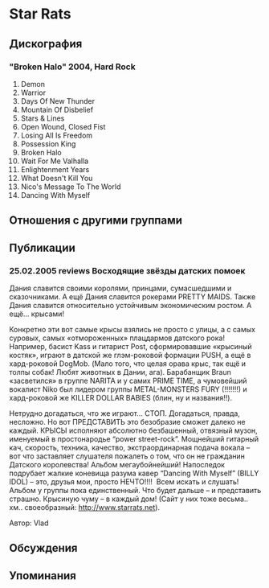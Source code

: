# Star Rats



## Дискография

### "Broken Halo" 2004, Hard Rock

1. Demon
2. Warrior
3. Days Of New Thunder
4. Mountain Of Disbelief
5. Stars & Lines
6. Open Wound, Closed Fist
7. Losing All Is Freedom
 8. Possession King
9. Broken Halo
10. Wait For Me Valhalla
11. Enlightenment Years
12. What Doesn't Kill You
13. Nico's Message To The World
14. Dancing With Myself


## Отношения с другими группами


## Публикации

### 25.02.2005 reviews Восходящие звёзды датских помоек

<P>Дания славится своими королями, принцами, сумасшедшими и сказочниками. А ещё Дания славится рокерами PRETTY MAIDS. Также Дания славится относительно устойчивым экономическим ростом. А ещё… крысами!</P>
<P>Конкретно эти вот самые крысы взялись не просто с улицы, а с самых суровых, самых «отмороженных» плацдармов датского рока! Например, басист Kass и гитарист Post, сформировавшие «крысиный костяк», играют в датской же глэм-роковой формации PUSH, а ещё в хард-роковой DogMob. (Мало того, что целая орава крыс, так ещё и толпы собак! Любят животных в Дании, ага). Барабанщик Braun «засветился» в группе NARITA и у самих PRIME TIME, а чумовейший вокалист Niko был лидером группы METAL-MONSTERS FURY (!!!!!!!) и хард-роковой же KILLER DOLLAR BABIES (блин, ну и названия!!).</P>
<P>Нетрудно догадаться, что же играют… СТОП. Догадаться, правда, несложно. Но вот ПРЕДСТАВИТЬ это безобразие сможет далеко не каждый. КРЫСЫ исполняют абсолютно безбашенный, отвязный музон, именуемый в простонародье “power street-rock”. Мощнейший гитарный кач, скорость, техника, качество, экстраординарная подача вокала – вот что заставляет слушателя пожалеть о том, что он не гражданин Датского королевства! Альбом мегаубойнейший! Напоследок подрубает жалкие коневища разума кавер “Dancing With Myself” (BILLY IDOL) – это, друзья мои, просто НЕЧТО!!!!&nbsp; Всем искать и слушать! Альбом у группы пока единственный. Что будет дальше – и представить страшно. Крысиную чуму – в каждый дом! (Сайт у них тоже весьма.. хм.. своеобразный: <A href="http://www.starrats.net/">http://www.starrats.net</A>).</P>
Автор: Vlad


## Обсуждения


## Упоминания

